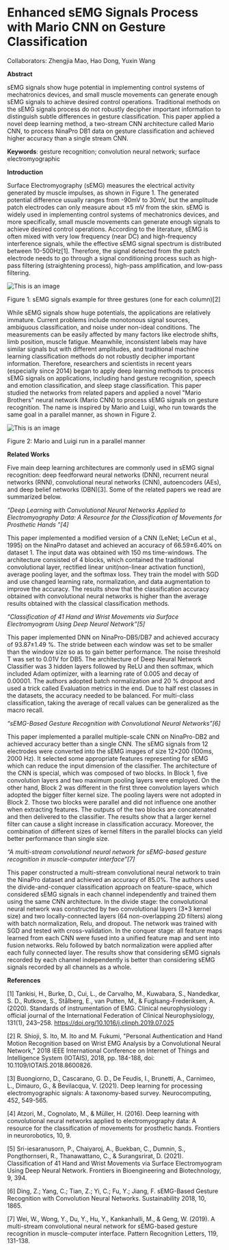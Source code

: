 # Enhanced sEMG Signals Process with Mario CNN on Gesture Classification

Collaborators: Zhengjia Mao, Hao Dong, Yuxin Wang

**Abstract**

sEMG signals show huge potential in implementing control systems of mechatronics devices, and small muscle movements can generate enough sEMG signals to achieve desired control operations. Traditional methods on the sEMG signals process do not robustly decipher important information to distinguish subtle differences in gesture classification. This paper applied a novel deep learning method, a two-stream CNN architecture called Mario CNN, to process NinaPro DB1 data on gesture classification and achieved higher accuracy than a single stream CNN.

**Keywords**: gesture recognition; convolution neural network; surface electromyographic

**Introduction**

Surface Electromyography (sEMG) measures the electrical activity generated by muscle impulses, as shown in Figure 1. The generated potential difference usually ranges from -90mV to 30mV, but the amplitude patch electrodes can only measure about ±5 mV from the skin. sEMG is widely used in implementing control systems of mechatronics devices, and more specifically, small muscle movements can generate enough signals to achieve desired control operations. According to the literature, sEMG is often mixed with very low frequency (near DC) and high-frequency interference signals, while the effective sEMG signal spectrum is distributed between 10-500Hz[1]. Therefore, the signal detected from the patch electrode needs to go through a signal conditioning process such as high-pass filtering (straightening process), high-pass amplification, and low-pass filtering.

![This is an image](https://github.com/Crabback/Mario-CNN-on-sEMG-Recognition/blob/main/figure1.PNG)

Figure 1: sEMG signals example for three gestures (one for each column)[2]

While sEMG signals show huge potentials, the applications are relatively immature. Current problems include monotonous signal sources, ambiguous classification, and noise under non-ideal conditions. The measurements can be easily affected by many factors like electrode shifts, limb position, muscle fatigue. Meanwhile, inconsistent labels may have similar signals but with different amplitudes, and traditional machine learning classification methods do not robustly decipher important information. Therefore, researchers and scientists in recent years (especially since 2014) began to apply deep learning methods to process sEMG signals on applications, including hand gesture recognition, speech and emotion classification, and sleep stage classification. This paper studied the networks from related papers and applied a novel "Mario Brothers" neural network (Mario CNN) to process sEMG signals on gesture recognition. The name is inspired by Mario and Luigi, who run towards the same goal in a parallel manner, as shown in Figure 2.

![This is an image](https://github.com/Crabback/Mario-CNN-on-sEMG-Recognition/blob/main/figure2.PNG)

Figure 2: Mario and Luigi run in a parallel manner

**Related Works**

Five main deep learning architectures are commonly used in sEMG signal recognition: deep feedforward neural networks (DNN), recurrent neural networks (RNN), convolutional neural networks (CNN), autoencoders (AEs), and deep belief networks (DBN)[3]. Some of the related papers we read are summarized below.


_“Deep Learning with Convolutional Neural Networks Applied to Electromyography Data: A Resource for the Classification of Movements for Prosthetic Hands ”[4]_

This paper implemented a modified version of a CNN (LeNet; LeCun et al., 1995) on the NinaPro dataset and achieved an accuracy of 66.59±6.40% on dataset 1. The input data was obtained with 150 ms time-windows. The architecture consisted of 4 blocks, which contained the traditional convolutional layer, rectified linear unit(non-linear activation function), average pooling layer, and the softmax loss. They train the model with SGD and use changed learning rate, normalization, and data augmentation to improve the accuracy. The results show that the classification accuracy obtained with convolutional neural networks is higher than the average results obtained with the classical classification methods.


_“Classification of 41 Hand and Wrist Movements via Surface Electromyogram Using Deep Neural Network”[5]_

This paper implemented DNN on NinaPro-DB5/DB7 and achieved accuracy of 93.87±1.49 %. The stride between each window was set to be smaller than the window size so as to gain better performance. The noise threshold T was set to 0.01V for DB5. The architecture of Deep Neural Network Classifier was 3 hidden layers followed by ReLU and then softmax, which included Adam optimizer, with a learning rate of 0.005 and decay of 0.00001. The authors adopted batch normalization and 20 % dropout and used a trick called Evaluation metrics in the end. Due to half rest classes in the datasets, the accuracy needed to be balanced. For multi-class classification, taking the average of recall values can be generalized as the macro recall.


_“sEMG-Based Gesture Recognition with Convolutional Neural Networks”[6]_

This paper implemented a parallel multiple-scale CNN on NinaPro-DB2 and achieved accuracy better than a single CNN. The sEMG signals from 12 electrodes were converted into the sEMG images of size 12×200 (100ms, 2000 Hz). It selected some appropriate features representing for sEMG which can reduce the input dimension of the classifier. The architecture of the CNN is special, which was composed of two blocks. In Block 1, five convolution layers and two maximum pooling layers were employed. On the other hand, Block 2 was different in the first three convolution layers which adopted the bigger filter kernel size. The pooling layers were not adopted in Block 2. Those two blocks were parallel and did not influence one another when extracting features. The outputs of the two blocks are concatenated and then delivered to the classifier. The results show that a larger kernel filter can cause a slight increase in classification accuracy. Moreover, the combination of different sizes of kernel filters in the parallel blocks can yield better performance than single size. 


_“A multi-stream convolutional neural network for sEMG-based gesture recognition in muscle-computer interface”[7]_

This paper constructed a multi-stream convolutional neural network to train the NinaPro dataset and achieved an accuracy of 85.0%. The authors used the divide-and-conquer classification approach on feature-space, which considered sEMG signals in each channel independently and trained them using the same CNN architecture. In the divide stage: the convolutional neural network was constructed by two convolutional layers (3*3 kernel size) and two locally-connected layers (64 non-overlapping 2D filters) along with batch normalization, Relu, and dropout. The network was trained with SGD and tested with cross-validation. In the conquer stage: all feature maps learned from each CNN were fused into a unified feature map and sent into fusion networks. Relu followed by batch normalization were applied after each fully connected layer. The results show that considering sEMG signals recorded by each channel independently is better than considering sEMG signals recorded by all channels as a whole.

**References**

[1] Tankisi, H., Burke, D., Cui, L., de Carvalho, M., Kuwabara, S., Nandedkar, S. D., Rutkove, S., Stålberg, E., van Putten, M., & Fuglsang-Frederiksen, A. (2020). Standards of instrumentation of EMG. Clinical neurophysiology : official journal of the International Federation of Clinical Neurophysiology, 131(1), 243–258. https://doi.org/10.1016/j.clinph.2019.07.025

[2] R. Shioji, S. Ito, M. Ito and M. Fukumi, "Personal Authentication and Hand Motion Recognition based on Wrist EMG Analysis by a Convolutional Neural Network," 2018 IEEE International Conference on Internet of Things and Intelligence System (IOTAIS), 2018, pp. 184-188, doi: 10.1109/IOTAIS.2018.8600826.

[3] Buongiorno, D., Cascarano, G. D., De Feudis, I., Brunetti, A., Carnimeo, L., Dimauro, G., & Bevilacqua, V. (2021). Deep learning for processing electromyographic signals: A taxonomy-based survey. Neurocomputing, 452, 549-565.

[4] Atzori, M., Cognolato, M., & Müller, H. (2016). Deep learning with convolutional neural networks applied to electromyography data: A resource for the classification of movements for prosthetic hands. Frontiers in neurorobotics, 10, 9.

[5] Sri-iesaranusorn, P., Chaiyaroj, A., Buekban, C., Dumnin, S., Pongthornseri, R., Thanawattano, C., & Surangsrirat, D. (2021). Classification of 41 Hand and Wrist Movements via Surface Electromyogram Using Deep Neural Network. Frontiers in Bioengineering and Biotechnology, 9, 394.

[6] Ding, Z.; Yang, C.; Tian, Z.; Yi, C.; Fu, Y.; Jiang, F. sEMG-Based Gesture Recognition with Convolution Neural Networks. Sustainability 2018, 10, 1865.

[7] Wei, W., Wong, Y., Du, Y., Hu, Y., Kankanhalli, M., & Geng, W. (2019). A multi-stream convolutional neural network for sEMG-based gesture recognition in muscle-computer interface. Pattern Recognition Letters, 119, 131-138.

